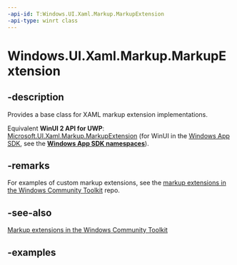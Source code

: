 ```yaml
---
-api-id: T:Windows.UI.Xaml.Markup.MarkupExtension
-api-type: winrt class
---
```


<!-- Class syntax.
public class MarkupExtension
-->

# Windows.UI.Xaml.Markup.MarkupExtension

## -description

Provides a base class for XAML markup extension implementations.

Equivalent **WinUI 2 API for UWP**: [Microsoft.UI.Xaml.Markup.MarkupExtension](/windows/winui/api/microsoft.ui.xaml.markup.markupextension) (for WinUI in the [Windows App SDK](/windows/apps/windows-app-sdk/), see the **[Windows App SDK namespaces](/windows/windows-app-sdk/api/winrt/)**).

## -remarks

For examples of custom markup extensions, see the [markup extensions in the Windows Community Toolkit](https://github.com/windows-toolkit/WindowsCommunityToolkit/tree/master/Microsoft.Toolkit.Uwp.UI/Extensions/Markup) repo.

## -see-also

[Markup extensions in the Windows Community Toolkit](https://github.com/windows-toolkit/WindowsCommunityToolkit/tree/master/Microsoft.Toolkit.Uwp.UI/Extensions/Markup)

## -examples

